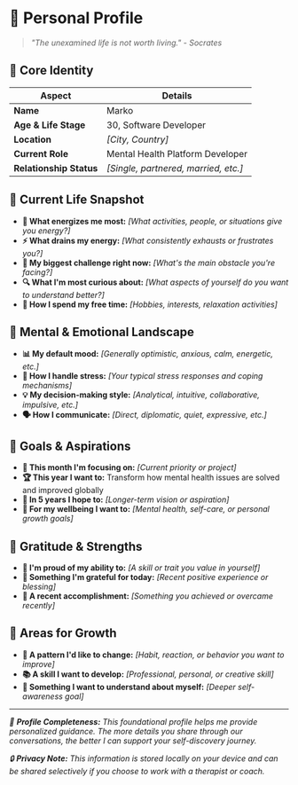 # 🧠 Personal Profile

> *"The unexamined life is not worth living." - Socrates*

## 👤 Core Identity
| Aspect | Details |
|--------|---------|
| **Name** | Marko |
| **Age & Life Stage** | 30, Software Developer |
| **Location** | *[City, Country]* |
| **Current Role** | Mental Health Platform Developer |
| **Relationship Status** | *[Single, partnered, married, etc.]* |

## 🎯 Current Life Snapshot
- **🌟 What energizes me most:** *[What activities, people, or situations give you energy?]*
- **⚡ What drains my energy:** *[What consistently exhausts or frustrates you?]*
- **🎪 My biggest challenge right now:** *[What's the main obstacle you're facing?]*
- **🔍 What I'm most curious about:** *[What aspects of yourself do you want to understand better?]*
- **🎨 How I spend my free time:** *[Hobbies, interests, relaxation activities]*

## 💭 Mental & Emotional Landscape
- **📊 My default mood:** *[Generally optimistic, anxious, calm, energetic, etc.]*
- **🎢 How I handle stress:** *[Your typical stress responses and coping mechanisms]*
- **💡 My decision-making style:** *[Analytical, intuitive, collaborative, impulsive, etc.]*
- **🗣️ How I communicate:** *[Direct, diplomatic, quiet, expressive, etc.]*

## 🎯 Goals & Aspirations
- **📅 This month I'm focusing on:** *[Current priority or project]*
- **🏆 This year I want to:** Transform how mental health issues are solved and improved globally
- **🌟 In 5 years I hope to:** *[Longer-term vision or aspiration]*
- **🧘 For my wellbeing I want to:** *[Mental health, self-care, or personal growth goals]*

## 🙏 Gratitude & Strengths
- **💪 I'm proud of my ability to:** *[A skill or trait you value in yourself]*
- **🌈 Something I'm grateful for today:** *[Recent positive experience or blessing]*
- **🏅 A recent accomplishment:** *[Something you achieved or overcame recently]*

## 🤔 Areas for Growth
- **🔄 A pattern I'd like to change:** *[Habit, reaction, or behavior you want to improve]*
- **📚 A skill I want to develop:** *[Professional, personal, or creative skill]*
- **🧠 Something I want to understand about myself:** *[Deeper self-awareness goal]*

---

*📝 **Profile Completeness:** This foundational profile helps me provide personalized guidance. The more details you share through our conversations, the better I can support your self-discovery journey.*

*🔒 **Privacy Note:** This information is stored locally on your device and can be shared selectively if you choose to work with a therapist or coach.*
